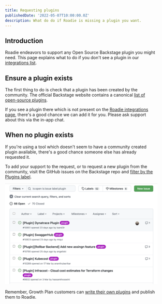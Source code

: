 ```yaml
---
title: Requesting plugins
publishedDate: '2022-05-07T10:00:00.0Z'
description: What do do if Roadie is missing a plugin you want.
---
```


## Introduction

Roadie endeavors to support any Open Source Backstage plugin you might need. This page explains what to do if you don't see a plugin in our [integrations list][roadie-integrations].

## Ensure a plugin exists

The first thing to do is check that a plugin has been created by the community. The official Backstage website contains a canonical [list of open-source plugins][official-list].

If you see a plugin there which is not present on the [Roadie integrations page][roadie-integrations], there's a good chance we can add it for you. Please ask support about this via the in-app chat.

## When no plugin exists

If you're using a tool which doesn't seem to have a community created plugin available, there's a good chance someone else has already requested it.

To add your support to the request, or to request a new plugin from the community, visit the GitHub issues on the Backstage repo and [filter by the Plugins label][filtered-issues].

![a list of GitHub issues where users are requesting plugins for tools they use](./github-issues-list.png)

Remember, Growth Plan customers can [write their own plugins][custom-plugins] and publish them to Roadie.

[roadie-integrations]: /docs/integrations/
[official-list]: https://backstage.io/plugins
[filtered-issues]: https://github.com/backstage/backstage/issues?q=is%3Aopen+is%3Aissue+label%3Aplugin
[custom-plugins]: /docs/custom-plugins/artifactory/
